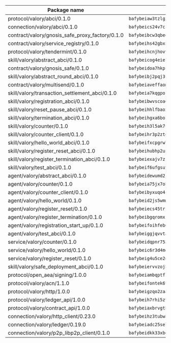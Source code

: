 | Package name                                                  | Package hash                                                  |
| ------------------------------------------------------------- | ------------------------------------------------------------- |
| protocol/valory/abci/0.1.0                                    | `bafybeiaw3tzlg3rkvnn5fcufblktmfwngmxugn4yo7pyjp76zz6aqtqcay` |
| connection/valory/abci/0.1.0                                  | `bafybeics24v7csn2xwyrkdgthrzdbuqutssx3mn572z2tavyr33banqz6u` |
| contract/valory/gnosis_safe_proxy_factory/0.1.0               | `bafybeibcw3qbegmizo432nqi66hddcvt4ww3uq4jdkoqczyafofwichzgm` |
| contract/valory/service_registry/0.1.0                        | `bafybeihs42gbxnncxyh5wygbfgz3ulkjzojse4wznylzczt5neksba7tfq` |
| protocol/valory/tendermint/0.1.0                              | `bafybeihcnjhovvyyfbkuw5sjyfx2lfd4soeocfqzxz54g67333m6nk5gxq` |
| skill/valory/abstract_abci/0.1.0                              | `bafybeicog4eierjad4f542ubhe3ez7sxgrsna7t2e5pci2hncpq5vckw4e` |
| contract/valory/gnosis_safe/0.1.0                             | `bafybeidoa7hkpzpnjswns2jq6tlisbzinzpkdqtqd6gbpyxiytt3mnszpm` |
| skill/valory/abstract_round_abci/0.1.0                        | `bafybeibj2pqj3uzvsku66qkrfcrj6bcmx2zjrf3rfmn3ax4gcdsgnxhbgm` |
| contract/valory/multisend/0.1.0                               | `bafybeiaveffaomsnmsc5hx62o77u7ilma6eipox7m5lrwa56737ektva3i` |
| skill/valory/transaction_settlement_abci/0.1.0                | `bafybeia7kqgposxcwtfdio6gy54duoav5fv75ytm6odnz5tbr46ar7znsa` |
| skill/valory/registration_abci/0.1.0                          | `bafybeibwvscoa6ahpkqwbq7j6uiywkawyc3ubkbd4uhltigooyultifuqa` |
| skill/valory/reset_pause_abci/0.1.0                           | `bafybeihhlfbao2uxu6dfekzw4lqnbbsprptkblkjih6jp2gce3a3witgt4` |
| skill/valory/termination_abci/0.1.0                           | `bafybeihgxa6bolynmqmeswzqgscr4klscwsaniqximlvcdjnnewfk2zbza` |
| skill/valory/counter/0.1.0                                    | `bafybeih3l5ak7ubujkf45sqavil2vbtjtxe7eh5urqawer2nj3avir7qva` |
| skill/valory/counter_client/0.1.0                             | `bafybeihr3p2ztqpbgzuo4xi7gwq4hjcc3khibirritnxkajaugshlzxjke` |
| skill/valory/hello_world_abci/0.1.0                           | `bafybeifxcpgrw7ahnbitkfkvbrecccv5gs7mfst5g2lq4pgg3owu6n6exm` |
| skill/valory/register_reset_abci/0.1.0                        | `bafybeihubhp2unry4labnr3jnvtlecjywegs35ecsixd2ce6psp2vjp3te` |
| skill/valory/register_termination_abci/0.1.0                  | `bafybeiexajv7zsssatindfoxgscmljk2emdxwlf7vk4xysykm4ne7kmrnq` |
| skill/valory/test_abci/0.1.0                                  | `bafybeif6ufgsuyi53grz6bphnijwvtlsi7sxgf7ztjemujllpptrgct6eu` |
| agent/valory/abstract_abci/0.1.0                              | `bafybeidewumd2jucnsvchnjnfdfe5eex4iig4pv3iqxwrczxdxkfouk3w4` |
| agent/valory/counter/0.1.0                                    | `bafybeia75jx7obyoxx3cs7on4lxmdq6l7uw6vuya2j3ugjvj377t2n7yey` |
| agent/valory/counter_client/0.1.0                             | `bafybeibyxuqo4itomksd6wvr3loblr2ba4jxa4x3wvtgr3rofpl5xueaaa` |
| agent/valory/hello_world/0.1.0                                | `bafybeid2js5wmm3b63qd5m4l5ogae3v6frsl73pe3reojuigif3i3rzs6q` |
| agent/valory/register_reset/0.1.0                             | `bafybeiecs45trs7znjw2ta76jzi6gxc4jai6qnnt3u6gg6xzbtsdxs4f2u` |
| agent/valory/register_termination/0.1.0                       | `bafybeibgqromxsioqxi4pnr7m7lykztssc63lainrx5iturgnhvjrn7mte` |
| agent/valory/registration_start_up/0.1.0                      | `bafybeifoihfeb6xgttsqviic47kzm2tlzn2kugmwmzqfsy3fettctpyogq` |
| agent/valory/test_abci/0.1.0                                  | `bafybeiggjqvvta36xgrkynt3fn3mzithfsvh45v5ehaoexd5nvnuts2rei` |
| service/valory/counter/0.1.0                                  | `bafybeidqpnr7536niha4qniqbadmzov6plvoailxeb77td6bdbh5abqzia` |
| service/valory/hello_world/0.1.0                              | `bafybeic6r3d4md7telfwv2yvjpssxh67giw3yxaeh6f6g4hnbolwb7cfhe` |
| service/valory/register_reset/0.1.0                           | `bafybeig4u5ce2q6mcctyelb4qqdqnydktth3bsbxrux2obzj6c3qk3re7e` |
| skill/valory/safe_deployment_abci/0.1.0                       | `bafybeiervvzojh4x3iiauge2kv2xa3fte2a3ovpy6ylfjfqesn457ftg4a` |
| protocol/open_aea/signing/1.0.0                               | `bafybeiambqptflge33eemdhis2whik67hjplfnqwieoa6wblzlaf7vuo44` |
| protocol/valory/acn/1.1.0                                     | `bafybeifontek6tvaecatoauiule3j3id6xoktpjubvuqi3h2jkzqg7zh7a` |
| protocol/valory/http/1.0.0                                    | `bafybeigzqo2zaakcjtzzsm6dh4x73v72xg6ctk6muyp5uq5ueb7y34fbxy` |
| protocol/valory/ledger_api/1.0.0                              | `bafybeih7rhi5zvfvwakx5ifgxsz2cfipeecsh7bm3gnudjxtvhrygpcftq` |
| protocol/valory/contract_api/1.0.0                            | `bafybeiaxbrvgtbdrh4lslskuxyp4awyr4whcx3nqq5yrr6vimzsxg5dy64` |
| connection/valory/http_client/0.23.0                          | `bafybeihz3tubwado7j3wlivndzzuj3c6fdsp4ra5r3nqixn3ufawzo3wii` |
| connection/valory/ledger/0.19.0                               | `bafybeiadc25se7dgnn4mufztwpzdono4xsfs45qknzdqyi3gckn6ccuv44` |
| connection/valory/p2p_libp2p_client/0.1.0                     | `bafybeidkk33xbga54szmitk6uwsi3ef56hbbdbuasltqtiyki34hgfpnxa` |
